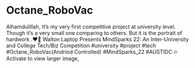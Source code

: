 # Octane_RoboVac
Alhamdulillah, It’s my very first competitive project at university level. Though it’s a very small one comparing to others. But it is the portrait of hardwork .❤️😬
Walton Laptop Presents MindSparks 22: An Inter-University and College Tech/Biz Competition
#university #project #tech
#Octane_RoboVac(Andriod Controlled)
#MindSparks_22
#AUSTIDC 🔥
Activate to view larger image,
